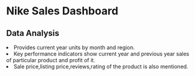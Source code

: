 # Nike Sales Dashboard

## Data Analysis
									
											
<li>Provides current year units by month and region.</li>
											<li>Key performance indicators show current year and previous year sales of particular product and profit of it.</li>
											<li>Sale price,listing price,reviews,rating of the product is also mentioned.</li>
